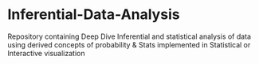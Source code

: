 # Inferential-Data-Analysis
Repository containing Deep Dive Inferential and statistical analysis of data using derived concepts of probability &amp; Stats implemented in Statistical or Interactive visualization
